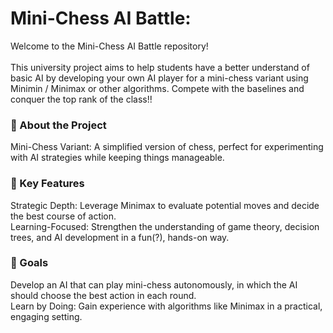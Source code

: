 <h1>Mini-Chess AI Battle:</h1>

Welcome to the Mini-Chess AI Battle repository! <br><br>
This university project aims to help students have a better understand of basic AI by developing your own AI player for a mini-chess variant using Minimin / Minimax or other algorithms. Compete with the baselines and conquer the top rank of the class!!

<h3>📖 About the Project</h3>
Mini-Chess Variant: A simplified version of chess, perfect for experimenting with AI strategies while keeping things manageable.<br>
<h3>🌟 Key Features </h3>
Strategic Depth: Leverage Minimax to evaluate potential moves and decide the best course of action.<br>
Learning-Focused: Strengthen the understanding of game theory, decision trees, and AI development in a fun(?), hands-on way.<br>
<h3>🎯 Goals</h3>
Develop an AI that can play mini-chess autonomously, in which the AI should choose the best action in each round. <br>
Learn by Doing: Gain experience with algorithms like Minimax in a practical, engaging setting.<br><br>
